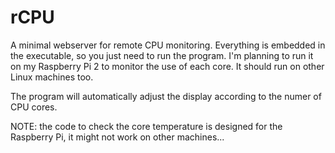 # rCPU
A minimal webserver for remote CPU monitoring.  Everything is embedded in the executable, so you just need to run the program.  I'm planning to run it on my Raspberry Pi 2 to monitor the use of each core.  It should run on other Linux machines too.

The program will automatically adjust the display according to the numer of CPU cores.

NOTE: the code to check the core temperature is designed for the Raspberry Pi, it might not work on other machines...
